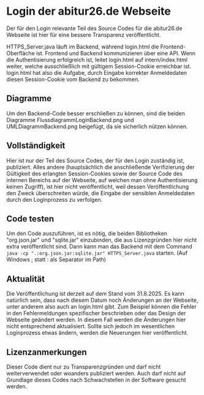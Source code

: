 # Login der abitur26.de Webseite
Der für den Login relevante Teil des Source Codes für die abitur26.de Webseite ist hier für eine bessere Transparenz veröffentlicht.

HTTPS_Server.java läuft im Backend, während login.html die Frontend-Oberfläche ist. Frontend und Backend kommunizieren über eine API. Wenn die Authentisierung erfolgreich ist, leitet login.html auf intern/index.html weiter, welche ausschließlich mit gültigem Session-Cookie erreichbar ist. login.html hat also die Aufgabe, durch Eingabe korrekter Anmeldedaten diesen Session-Cookie vom Backend zu bekommen.

## Diagramme
Um den Backend-Code besser erschließen zu können, sind die beiden Diagramme FlussdiagrammLoginBackend.png und UMLDiagrammBackend.png beigefügt, da sie sicherlich nützen können.

## Vollständigkeit
Hier ist nur der Teil des Source Codes, der für den Login zuständig ist, publiziert. Alles andere (hauptsächlich die anschließende Verifizierung der Gültigkeit des erlangten Session-Cookies sowie der Source Code des internen Bereichs auf der Webseite, auf welchen man ohne Authentisierung keinen Zugriff), ist hier nicht veröffentlicht, weil dessen Veröffentlichung den Zweck überschreiten würde, die Eingabe der sensiblen Anmeldedaten durch den Loginprozess zu verfolgen.

## Code testen
Um den Code auszuführen, ist es nötig, die beiden Bibliotheken "org.json.jar" und "sqlite.jar" einzubinden, die aus Lizenzgründen hier nicht extra veröffentlicht sind. Dann kann man das Backend mit dem Command ``` java -cp ".:org.json.jar:sqlite.jar" HTTPS_Server.java ``` starten. (Auf Windows ; statt : als Separator im Path)
## Aktualität
Die Veröffentlichung ist derzeit auf dem Stand vom 31.8.2025. Es kann natürlich sein, dass nach diesem Datum noch Änderungen an der Webseite, unter anderem also auch an login.html gibt. Zum Beispiel können die Fehler in den Fehlermeldungen spezifischer beschrieben oder das Design der Webseite geändert werden. In diesem Fall werden die Änderungen hier nicht entsprechend aktualisiert. Sollte sich jedoch im wesentlichen Loginprozess etwas ändern, werden die Neuerungen hier veröffentlicht.

## Lizenzanmerkungen
Dieser Code dient nur zu Transparenzgründen und darf nicht weiterverwendet oder woanders publiziert werden. Auch darf nicht auf Grundlage dieses Codes nach Schwachstellen in der Software gesucht werden.

